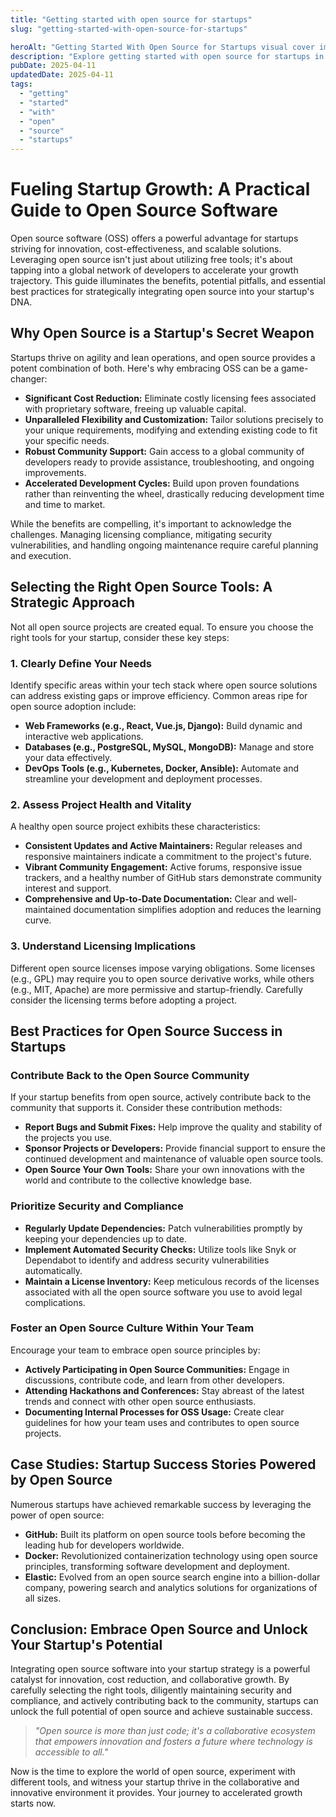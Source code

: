 ```yaml
---
title: "Getting started with open source for startups"
slug: "getting-started-with-open-source-for-startups"

heroAlt: "Getting Started With Open Source for Startups visual cover image"
description: "Explore getting started with open source for startups in this detailed guide, offering insights, strategies, and practical tips to enhance your understanding and application of the topic."
pubDate: 2025-04-11
updatedDate: 2025-04-11
tags:
  - "getting"
  - "started"
  - "with"
  - "open"
  - "source"
  - "startups"
---
```


# Fueling Startup Growth: A Practical Guide to Open Source Software

Open source software (OSS) offers a powerful advantage for startups striving for innovation, cost-effectiveness, and scalable solutions. Leveraging open source isn't just about utilizing free tools; it's about tapping into a global network of developers to accelerate your growth trajectory. This guide illuminates the benefits, potential pitfalls, and essential best practices for strategically integrating open source into your startup's DNA.

## Why Open Source is a Startup's Secret Weapon

Startups thrive on agility and lean operations, and open source provides a potent combination of both. Here's why embracing OSS can be a game-changer:

- **Significant Cost Reduction:** Eliminate costly licensing fees associated with proprietary software, freeing up valuable capital.
- **Unparalleled Flexibility and Customization:** Tailor solutions precisely to your unique requirements, modifying and extending existing code to fit your specific needs.
- **Robust Community Support:** Gain access to a global community of developers ready to provide assistance, troubleshooting, and ongoing improvements.
- **Accelerated Development Cycles:** Build upon proven foundations rather than reinventing the wheel, drastically reducing development time and time to market.

While the benefits are compelling, it's important to acknowledge the challenges. Managing licensing compliance, mitigating security vulnerabilities, and handling ongoing maintenance require careful planning and execution.

## Selecting the Right Open Source Tools: A Strategic Approach

Not all open source projects are created equal. To ensure you choose the right tools for your startup, consider these key steps:

### 1. Clearly Define Your Needs

Identify specific areas within your tech stack where open source solutions can address existing gaps or improve efficiency. Common areas ripe for open source adoption include:

- **Web Frameworks (e.g., React, Vue.js, Django):** Build dynamic and interactive web applications.
- **Databases (e.g., PostgreSQL, MySQL, MongoDB):** Manage and store your data effectively.
- **DevOps Tools (e.g., Kubernetes, Docker, Ansible):** Automate and streamline your development and deployment processes.

### 2. Assess Project Health and Vitality

A healthy open source project exhibits these characteristics:

- **Consistent Updates and Active Maintainers:** Regular releases and responsive maintainers indicate a commitment to the project's future.
- **Vibrant Community Engagement:** Active forums, responsive issue trackers, and a healthy number of GitHub stars demonstrate community interest and support.
- **Comprehensive and Up-to-Date Documentation:** Clear and well-maintained documentation simplifies adoption and reduces the learning curve.

### 3. Understand Licensing Implications

Different open source licenses impose varying obligations. Some licenses (e.g., GPL) may require you to open source derivative works, while others (e.g., MIT, Apache) are more permissive and startup-friendly. Carefully consider the licensing terms before adopting a project.

## Best Practices for Open Source Success in Startups

### Contribute Back to the Open Source Community

If your startup benefits from open source, actively contribute back to the community that supports it. Consider these contribution methods:

- **Report Bugs and Submit Fixes:** Help improve the quality and stability of the projects you use.
- **Sponsor Projects or Developers:** Provide financial support to ensure the continued development and maintenance of valuable open source tools.
- **Open Source Your Own Tools:** Share your own innovations with the world and contribute to the collective knowledge base.

### Prioritize Security and Compliance

- **Regularly Update Dependencies:** Patch vulnerabilities promptly by keeping your dependencies up to date.
- **Implement Automated Security Checks:** Utilize tools like Snyk or Dependabot to identify and address security vulnerabilities automatically.
- **Maintain a License Inventory:** Keep meticulous records of the licenses associated with all the open source software you use to avoid legal complications.

### Foster an Open Source Culture Within Your Team

Encourage your team to embrace open source principles by:

- **Actively Participating in Open Source Communities:** Engage in discussions, contribute code, and learn from other developers.
- **Attending Hackathons and Conferences:** Stay abreast of the latest trends and connect with other open source enthusiasts.
- **Documenting Internal Processes for OSS Usage:** Create clear guidelines for how your team uses and contributes to open source projects.

## Case Studies: Startup Success Stories Powered by Open Source

Numerous startups have achieved remarkable success by leveraging the power of open source:

- **GitHub:** Built its platform on open source tools before becoming the leading hub for developers worldwide.
- **Docker:** Revolutionized containerization technology using open source principles, transforming software development and deployment.
- **Elastic:** Evolved from an open source search engine into a billion-dollar company, powering search and analytics solutions for organizations of all sizes.

## Conclusion: Embrace Open Source and Unlock Your Startup's Potential

Integrating open source software into your startup strategy is a powerful catalyst for innovation, cost reduction, and collaborative growth. By carefully selecting the right tools, diligently maintaining security and compliance, and actively contributing back to the community, startups can unlock the full potential of open source and achieve sustainable success.

> _"Open source is more than just code; it's a collaborative ecosystem that empowers innovation and fosters a future where technology is accessible to all."_

Now is the time to explore the world of open source, experiment with different tools, and witness your startup thrive in the collaborative and innovative environment it provides. Your journey to accelerated growth starts now.
